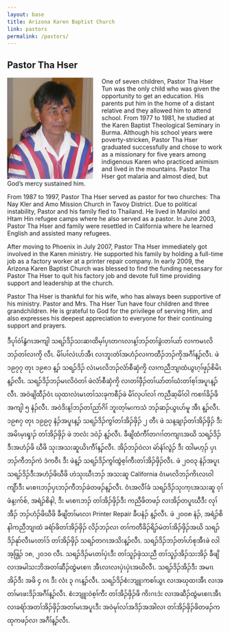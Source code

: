 ```yaml
---
layout: base
title: Arizona Karen Baptist Church
link: pastors
permalink: /pastors/
---
```


## Pastor Tha Hser

<img style="float:left;padding-right:20px" src="/static/img/photos/thahser.png" class="img-responsive" alt="">


One of seven children, Pastor Tha Hser Tun was the only child who was given the opportunity to get an education. His parents put him in the home of a distant relative and they allowed him to attend school. From 1977 to 1981, he studied at the Karen Baptist Theological Seminary in Burma. Although his school years were poverty-stricken, Pastor Tha Hser graduated successfully and chose to work as a missionary for five years among indigenous Karen who practiced animism and lived in the mountains. Pastor Tha Hser got malaria and almost died, but God’s mercy sustained him.

From 1987 to 1997, Pastor Tha Hser served as pastor for two churches: Tha Nay Kler and Amo Mission Church in Tavoy District. Due to political instability, Pastor and his family fled to Thailand. He lived in Maniloi and Htam Hin refugee camps where he also served as a pastor. In June 2003, Pastor Tha Hser and family were resettled in California where he learned English and assisted many refugees.

After moving to Phoenix in July 2007, Pastor Tha Hser immediately got involved in the Karen ministry. He supported his family by holding a full-time job as a factory worker at a printer repair company. In early 2009, the Arizona Karen Baptist Church was blessed to find the funding necessary for Pastor Tha Hser to quit his factory job and devote full time providing support and leadership at the church.

Pastor Tha Hser is thankful for his wife, who has always been supportive of his ministry. Pastor and Mrs. Tha Hser Tun have four children and three grandchildren. He is grateful to God for the privilege of serving Him, and also expresses his deepest appreciation to everyone for their continuing support and prayers.

ဒီပုၢ်ဝဲၢ်နွံဂၤအကျါ သရၣ်ဒိၣ်သးဆၢထိမ့ၢ်ပှၤတဂၤလၢန့ၢ်ဘၣ်တၢ်ခွဲးတၢ်ယာ် လၢကမၤလိဘၣ်တၢ်လၢကၠိ လီၤ. မိၢ်ပၢ်လဲၤပာ်အီၤ လၢဘူးတံၢ်အဟံၣ်လၢကထီၣ်ဘၣ်ကၠိအဂီၢ်န့ၣ်လီၤ. ဖဲ ၁၉၇၇ တုၤ ၁၉၈၁ န့ၣ် သရၣ်ဒိၣ် လဲၤမၤလိဘၣ်လံာ်စီဆှံကၠိ လၢကညီဘျၢထံယွၤဂ့ၢ်ဖၠၣ်စိမိၤ န့ၣ်လီၤ. သရၣ်ဒိၣ်ဘၣ်မၤလိဝဲတၢ် ဖဲလံာ်စီဆှံကၠိ လၢတၢ်ဖှီၣ်တၢ်ယာ်တၢ်ဃံးတၢ်စ့ၢ်အပူၤန့ၣ်လီၤ. အဝဲဖျိထီၣ်ဝံၤ ဃုထၢလဲၤမၤတၢ်သးခုကစီၣ်ဖဲ မိၢ်လုပၢ်လၢ် ကညီဆ့မိၢ်ဝါ ကစၢၢ်ခိၣ်ဖိအကျါ ၅ နံၣ်လီၤ. အဝဲဒိးန့ၢ်ဘၣ်တၢ်ညာ်ဂိၢ် ဘူးတ့ၢ်မးကသံ ဘၣ်ဆၣ်ယွၤပာ်မူ အီၤ န့ၣ်လီၤ. ၁၉၈၇ တုၤ ၁၉၉၇ နံၣ်အပူၤန့ၣ် သရၣ်ဒိၣ်ကွၢ်တၢ်အိၣ်ဖှိၣ် ၂ တီၤ ဖဲ သန့ချၢၣ်တၢ်အိၣ်ဖှိၣ် ဒီး အမိၤမ့ၤၡၢၣ် တၢ်အိၣ်ဖှိၣ် ဖဲ ဘလံး ဒဝဲၣ် န့ၣ်လီၤ. ခီဖျိထံကီၢ်တဂၢၢ်တကျၢၤအဃိ သရၣ်ဒိၣ်ဒီးအဟံၣ်ဖိ ဃီဖိ သုးအသးဆူယိၤကီၢ်န့ၣ်လီၤ. အိၣ်ဘၣ်ဝဲလၢ မဲာ်နံၢ်လွဲၣ် ဒီး ထါမဟ့ၣ် ပှၤဘၣ်ကီဘၣ်ကဲ ဒဲကဝီၤ ဒီး ဖဲန့ၣ် သရၣ်ဒိၣ်ကွၢ်ထွဲစ့ၢ်ကီးတၢ်အိၣ်ဖှိၣ်လီၤ. ဖဲ ၂၀၀၃ နံၣ်အပူၤ သရၣ်ဒိၣ်ဒီးအဟံၣ်ဖိဃီဖိ ဟဲသုးဃီၤဘၣ် အသးဆူ California ဝံၤမၤလိဘၣ်ကိၤလၤဝါကျိာ်ဒီး မၤစၢၤဘၣ်ပှၤဘၣ်ကီဘၣ်ခဲတဖၣ်န့ၣ်လီၤ. ဝံၤအလီၢ်ခံ သရၣ်ဒိၣ်သုးက့ၤအသးဆူ ဝ့ၢ်ဖံန့းက်စ်, အရံၣ်စိနါ, ဒီး မၤစၢၤဘၣ် တၢ်အိၣ်ဖှိၣ်ဒီး ကညီဖိတဖၣ် လၢအိၣ်တပူၤဃီဒီး လုၢ်အီၣ် ဘၣ်ဟံၣ်ဖိဃီဖိ ခီဖျိတၢ်မၤလၢ Printer Repair ခီပနံၣ် န့ၣ်လီၤ. ဖဲ ၂၀၀၈ နံၣ်, အရံၣ်စိနါကညီဘျၢထံ ခရံာ်ဖိတၢ်အိၣ်ဖှိၣ် လိၣ်ဘၣ်လၢ တၢ်ကတီခိၣ်ရိၣ်မဲတၢ်အိၣ်ဖှိၣ်အဃိ သရၣ်ဒိၣ်​နုာ်လီၤမၤတၢ်ဒ် တၢ်အိၣ်ဖှိၣ် သရၣ်တဂၤအသိးန့ၣ်လီၤ. သရၣ်ဒိၣ်ဘၣ်တၢ်ပာ်စုအီၤဖဲ လါအ့ဖြ့ၣ် ၁၈, ၂၀၁၀ လီၤ. သရၣ်ဒိၣ်မၤတၢ်ပှဲၤဒီး တၢ်သူၣ်ဖှံသးညီ တၢ်သူၣ်အိၣ်သးအိၣ် ခီဖျိ လၢအမါသးဘိအတၢ်ဆီၣ်ထွဲမၤစၢၤ အီၤလၢလၢပှဲၤပှဲၤအဃိလီၤ. သရၣ်ဒိၣ်အိၣ်ဒီး အမၢၤ အိၣ်ဒီး အဖိ ၄ ဂၤ ဒီး လံၤ ၃ ဂၤန့ၣ်လီၤ. သရၣ်ဒိၣ်စံးဘျူးကစၢ်ယွၤ လၢအဃုထၢအီၤ လၢအတၢ်မၤဖးဒိၣ်အဂီၢ်န့ၣ်လီၤ. စံးဘျူးဝဲစ့ၢ်ကီး တၢ်အိၣ်ဖှိၣ်ဖိ ကိးဂၤဒဲး လၢအဆီၣ်ထွဲမၤစၢၤအီၤ လၢခရံာ်အတၢ်အိၣ်ဖှိၣ်အတၢ်မၤအပူၤဒီး အဝဲမုၢ်လၢ်အဒိၣ်အအါလၢ တၢ်အိၣ်ဖှိၣ်ဖိတဖၣ်ကထုကဖၣ်လၢ အဂီၢ်န့ၣ်လီၤ.
